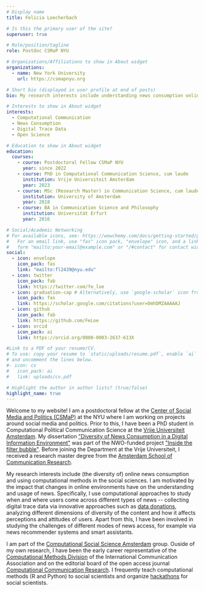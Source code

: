 ```yaml
---
# Display name
title: Felicia Loecherbach

# Is this the primary user of the site?
superuser: true

# Role/position/tagline
role: Postdoc CSMaP NYU

# Organizations/Affiliations to show in About widget
organizations:
  - name: New York University
    url: https://csmapnyu.org

# Short bio (displayed in user profile at end of posts)
bio: My research interests include understanding news consumption online making use of theories from political communication and journalism. I use computational methods to study digital trace data. Only publishing research and tools open source.

# Interests to show in About widget
interests:
  - Computational Communication
  - News Consumption
  - Digital Trace Data
  - Open Science

# Education to show in About widget
education:
  courses:
    - course: Postdoctoral Fellow CSMaP NYU
      year: since 2022
    - course: PhD in Computational Communication Science, cum laude
      institution: Vrije Universiteit Amsterdam
      year: 2023
    - course: MSc (Research Master) in Communication Science, cum laude
      institution: University of Amsterdam
      year: 2018
    - course: BA in Communication Science and Philosophy
      institution: Universität Erfurt
      year: 2016

# Social/Academic Networking
# For available icons, see: https://wowchemy.com/docs/getting-started/page-builder/#icons
#   For an email link, use "fas" icon pack, "envelope" icon, and a link in the
#   form "mailto:your-email@example.com" or "/#contact" for contact widget.
social:
  - icon: envelope
    icon_pack: fas
    link: "mailto:fl2439@nyu.edu"
  - icon: twitter
    icon_pack: fab
    link: https://twitter.com/fe_loe
  - icon: graduation-cap # Alternatively, use `google-scholar` icon from `ai` icon pack
    icon_pack: fas
    link: https://scholar.google.com/citations?user=OmhDMZAAAAAJ
  - icon: github
    icon_pack: fab
    link: https://github.com/FeLoe
  - icon: orcid
    icon_pack: ai
    link: https://orcid.org/0000-0003-2637-613X

#Link to a PDF of your resume/CV.
# To use: copy your resume to `static/uploads/resume.pdf`, enable `ai` icons in `params.toml`,
# and uncomment the lines below.
#- icon: cv
#   icon_pack: ai
#   link: uploads/cv.pdf

# Highlight the author in author lists? (true/false)
highlight_name: true
---
```


Welcome to my website! I am a postdoctoral fellow at the [Center of Social Media and Politics (CSMaP)](https://csmapnyu.org) at the NYU where I am working on projects around social media and politics. Prior to this, I have been a PhD student in Computational Political Communication Science at the [Vrije Universiteit Amsterdam](https://vu.nl/en/about-vu/faculties/faculty-of-social-sciences/more-about/research-communication-science). My dissertation ["Diversity of News Consumption in a Digital Information Environment"](https://research.vu.nl/en/publications/diversity-of-news-consumption-in-a-digital-information-environmen) was part of the NWO-funded project ["Inside the filter bubble"](http://ccs.amsterdam/projects/jeds-tracking-the-filter-bubble/). Before joining the Department at the Vrije Universiteit, I received a research master degree from the [Amsterdam School of Communication Research](https://ascor.uva.nl).

My research interests include (the diversity of) online news consumption and using computational methods in the social sciences. I am motivated by the impact that changes in online environments have on the understanding and usage of news. Specifically, I use computational approaches to study when and where users come across different types of news -- collecting digital trace data via innovative approaches such as [data donations](https://computationalcommunication.org/ccr/article/view/125), analyzing different dimensions of diversity of the content and how it affects perceptions and attitudes of users. Apart from this, I have been involved in studying the challenges of different modes of news access, for example via news recommender systems and smart assistants.

I am part of the [Computational Social Science Amsterdam](http://ccs.amsterdam) group. Ouside of my own research, I have been the early career representative of the [Computational Methods Division](https://www.icahdq.org/group/compmethds) of the International Communication Association and on the editorial board of the open access journal [Computational Communication Research](https://computationalcommunication.org/ccr). I frequently teach computational methods (R and Python) to social scientists and organize [hackathons](https://www.hackingcommsci.org) for social scientists.

